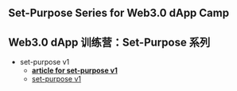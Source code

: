 ## Set-Purpose Series for Web3.0 dApp Camp

## Web3.0 dApp 训练营：Set-Purpose 系列

- set-purpose v1
  - **[article for set-purpose v1](https://mp.weixin.qq.com/s/cCWNOvkAiJQQkF9Bvpnz_Q)**
  - [set-purpose v1](https://github.com/leeduckgo/set-purpose/tree/feat/v0x01-run-on-ropsten)
